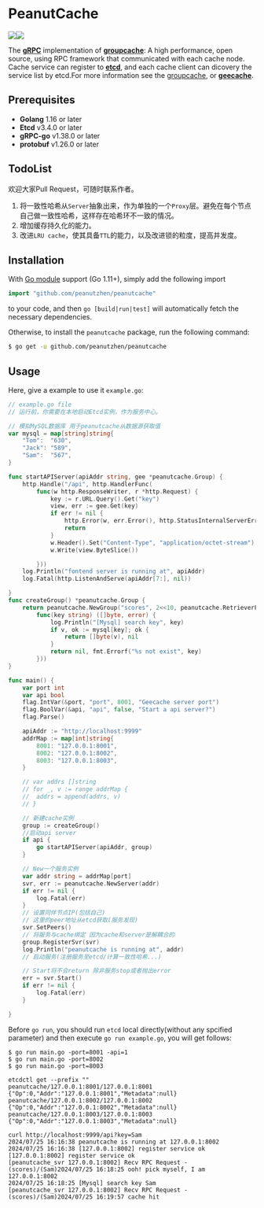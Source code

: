 # PeanutCache

![](https://img.shields.io/badge/license-MIT-blue)![](https://img.shields.io/github/stars/peanutzhen/peanutcache?style=plastic)

The [**gRPC**](https://github.com/grpc/grpc-go) implementation of [**groupcache**](https://github.com/golang/groupcache): A high performance, open source, using RPC framework that  communicated with each cache node. Cache service can register to [**etcd**](https://github.com/etcd-io/etcd), and each cache client can dicovery the service list by etcd.For more information see the [groupcache](https://github.com/golang/groupcache), or [**geecache**](https://geektutu.com/post/geecache.html).

## Prerequisites

- **Golang** 1.16 or later
- **Etcd** v3.4.0 or later
- **gRPC-go** v1.38.0 or later
- **protobuf** v1.26.0 or later

## TodoList

欢迎大家Pull Request，可随时联系作者。

1. 将一致性哈希从`Server`抽象出来，作为单独的一个`Proxy`层。避免在每个节点自己做一致性哈希，这样存在哈希环不一致的情况。
2. 增加缓存持久化的能力。
3. 改进`LRU cache`，使其具备`TTL`的能力，以及改进锁的粒度，提高并发度。

## Installation

With [Go module]() support (Go 1.11+), simply add the following import

```go
import "github.com/peanutzhen/peanutcache"
```

to your code, and then `go [build|run|test]` will automatically fetch the necessary dependencies.

Otherwise, to install the `peanutcache` package, run the following command:

```bash
$ go get -u github.com/peanutzhen/peanutcache
```

## Usage

Here, give a example to use it `example.go`:

```go
// example.go file
// 运行前，你需要在本地启动Etcd实例，作为服务中心。

// 模拟MySQL数据库 用于peanutcache从数据源获取值
var mysql = map[string]string{
	"Tom":  "630",
	"Jack": "589",
	"Sam":  "567",
}

func startAPIServer(apiAddr string, gee *peanutcache.Group) {
	http.Handle("/api", http.HandlerFunc(
		func(w http.ResponseWriter, r *http.Request) {
			key := r.URL.Query().Get("key")
			view, err := gee.Get(key)
			if err != nil {
				http.Error(w, err.Error(), http.StatusInternalServerError)
				return
			}
			w.Header().Set("Content-Type", "application/octet-stream")
			w.Write(view.ByteSlice())

		}))
	log.Println("fontend server is running at", apiAddr)
	log.Fatal(http.ListenAndServe(apiAddr[7:], nil))

}
func createGroup() *peanutcache.Group {
	return peanutcache.NewGroup("scores", 2<<10, peanutcache.RetrieverFunc(
		func(key string) ([]byte, error) {
			log.Println("[Mysql] search key", key)
			if v, ok := mysql[key]; ok {
				return []byte(v), nil
			}
			return nil, fmt.Errorf("%s not exist", key)
		}))
}

func main() {
	var port int
	var api bool
	flag.IntVar(&port, "port", 8001, "Geecache server port")
	flag.BoolVar(&api, "api", false, "Start a api server?")
	flag.Parse()

	apiAddr := "http://localhost:9999"
	addrMap := map[int]string{
		8001: "127.0.0.1:8001",
		8002: "127.0.0.1:8002",
		8003: "127.0.0.1:8003",
	}

	// var addrs []string
	// for _, v := range addrMap {
	// 	addrs = append(addrs, v)
	// }

	// 新建cache实例
	group := createGroup()
	//启动api server
	if api {
		go startAPIServer(apiAddr, group)
	}

	// New一个服务实例
	var addr string = addrMap[port]
	svr, err := peanutcache.NewServer(addr)
	if err != nil {
		log.Fatal(err)
	}
	// 设置同伴节点IP(包括自己)
	// 这里的peer地址从etcd获取(服务发现)
	svr.SetPeers()
	// 将服务与cache绑定 因为cache和server是解耦合的
	group.RegisterSvr(svr)
	log.Println("peanutcache is running at", addr)
	// 启动服务(注册服务至etcd/计算一致性哈希...)

	// Start将不会return 除非服务stop或者抛出error
	err = svr.Start()
	if err != nil {
		log.Fatal(err)
	}

}
```
Before `go run`, you should run `etcd` local directly(without any spcified parameter) and then execute `go run example.go`, you will get follows:

```console
$ go run main.go -port=8001 -api=1
$ go run main.go -port=8002
$ go run main.go -port=8003

etcdctl get --prefix ""
peanutcache/127.0.0.1:8001/127.0.0.1:8001
{"Op":0,"Addr":"127.0.0.1:8001","Metadata":null}
peanutcache/127.0.0.1:8002/127.0.0.1:8002
{"Op":0,"Addr":"127.0.0.1:8002","Metadata":null}
peanutcache/127.0.0.1:8003/127.0.0.1:8003
{"Op":0,"Addr":"127.0.0.1:8003","Metadata":null}

curl http://localhost:9999/api?key=Sam
2024/07/25 16:16:38 peanutcache is running at 127.0.0.1:8002
2024/07/25 16:16:38 [127.0.0.1:8002] register service ok
[127.0.0.1:8002] register service ok
[peanutcache_svr 127.0.0.1:8002] Recv RPC Request - (scores)/(Sam)2024/07/25 16:18:25 ooh! pick myself, I am 127.0.0.1:8002
2024/07/25 16:18:25 [Mysql] search key Sam
[peanutcache_svr 127.0.0.1:8002] Recv RPC Request - (scores)/(Sam)2024/07/25 16:19:57 cache hit

```

